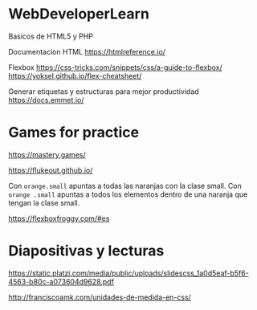 # WebDeveloperLearn
Basicos de HTML5 y PHP

Documentacion HTML
https://htmlreference.io/

Flexbox
https://css-tricks.com/snippets/css/a-guide-to-flexbox/
https://yoksel.github.io/flex-cheatsheet/

Generar etiquetas y estructuras para mejor productividad
https://docs.emmet.io/

# Games for practice

https://mastery.games/

https://flukeout.github.io/

Con ```orange.small``` apuntas a todas las naranjas con la clase small. Con ```orange .small``` apuntas a todos los elementos dentro de una naranja que tengan la clase small.

https://flexboxfroggy.com/#es


# Diapositivas y lecturas

https://static.platzi.com/media/public/uploads/slidescss_1a0d5eaf-b5f6-4563-b80c-a073604d9628.pdf

http://franciscoamk.com/unidades-de-medida-en-css/

